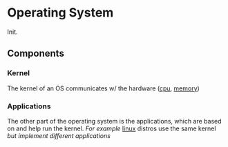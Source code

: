 
# Operating System
Init.
## Components
### Kernel
The kernel of an OS communicates w/ the hardware ([cpu](computers/concepts/cpu.md), [memory](computers/memory/memory.md))
### Applications
The other part of the operating system is the applications, which are based on and help run the kernel. *For example* [linux](/computers/linux.md) distros use the same kernel *but implement different applications*
